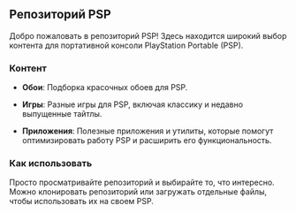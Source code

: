 ## Репозиторий PSP

Добро пожаловать в репозиторий PSP! Здесь находится широкий выбор контента для портативной консоли PlayStation Portable (PSP).

### Контент

- **Обои**: Подборка красочных обоев для PSP.
  
- **Игры**: Разные игры для PSP, включая классику и недавно выпущенные тайтлы.

- **Приложения**: Полезные приложения и утилиты, которые помогут оптимизировать работу PSP и расширить его функциональность.

### Как использовать

Просто просматривайте репозиторий и выбирайте то, что интересно. Можно клонировать репозиторий или загружать отдельные файлы, чтобы использовать их на своем PSP.
